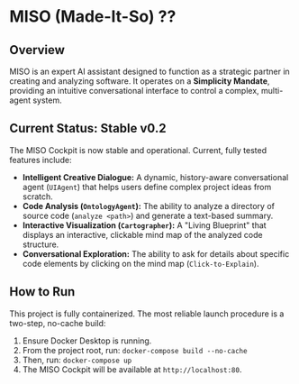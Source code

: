 # MISO (Made-It-So) ??

## Overview
MISO is an expert AI assistant designed to function as a strategic partner in creating and analyzing software. It operates on a **Simplicity Mandate**, providing an intuitive conversational interface to control a complex, multi-agent system.

## Current Status: Stable v0.2
The MISO Cockpit is now stable and operational. Current, fully tested features include:
- **Intelligent Creative Dialogue:** A dynamic, history-aware conversational agent (`UIAgent`) that helps users define complex project ideas from scratch.
- **Code Analysis (`OntologyAgent`):** The ability to analyze a directory of source code (`analyze <path>`) and generate a text-based summary.
- **Interactive Visualization (`Cartographer`):** A "Living Blueprint" that displays an interactive, clickable mind map of the analyzed code structure.
- **Conversational Exploration:** The ability to ask for details about specific code elements by clicking on the mind map (`Click-to-Explain`).

## How to Run
This project is fully containerized. The most reliable launch procedure is a two-step, no-cache build:
1. Ensure Docker Desktop is running.
2. From the project root, run: `docker-compose build --no-cache`
3. Then, run: `docker-compose up`
4. The MISO Cockpit will be available at `http://localhost:80`.
